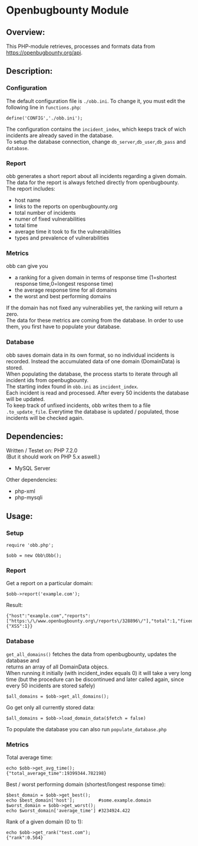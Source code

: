 # Openbugbounty Module

## Overview:

This PHP-module retrieves, processes and formats data from https://openbugbounty.org/api.

## Description:

### Configuration

The default configuration file is `./obb.ini`. 
To change it, you must edit the following line in `functions.php`:
```
define('CONFIG','./obb.ini');
```
The configuration contains the `incident_index`, which keeps track of wich incidents are already saved in the database.  
To setup the database connection, change `db_server`,`db_user`,`db_pass` and `database`.  

### Report

obb generates a short report about all incidents regarding a given domain.  
The data for the report is always fetched directly from openbugbounty.  
The report includes:  

* host name
* links to the reports on openbugbounty.org
* total number of incidents
* numer of fixed vulnerabilities
* total time
* average time it took to fix the vulnerabilities
* types and prevalence of vulnerabilities

### Metrics

obb can give you 
* a ranking for a given domain in terms of response time (1=shortest response time,0=longest response time)
* the average response time for all domains
* the worst and best performing domains

If the domain has not fixed any vulnerabilies yet, the ranking will return a zero.  
The data for these metrics are coming from the database. In order to use them, you first have to populate your database.


### Database

obb saves domain data in its own format, so no individual incidents is recorded. Instead the accumulated data of one domain (DomainData) is stored.  
When populating the database, the process starts to iterate through all incident ids from openbugbounty.   
The starting index found in `obb.ini` as `incident_index`.  
Each incident is read and processed. After every 50 incidents the database will be updated.  
To keep track of unfixed incidents, obb writes them to a file `.to_update_file`. Everytime the database is updated / populated, those incidents will be checked again.  

## Dependencies:

Written / Testet on: PHP 7.2.0  
(But it should work on PHP 5.x aswell.)  

* MySQL Server

Other dependencies:
* php-xml
* php-mysqli

## Usage:

### Setup
```
require 'obb.php';

$obb = new Obb\Obb();
```

### Report
Get a report on a particular domain:
```
$obb->report('example.com');
```
Result:
```
{"host":"example.com","reports":["https:\/\/www.openbugbounty.org\/reports\/328896\/"],"total":1,"fixed":0,"time":22374879,"average_time":0,"percent_fixed":0,"types":{"XSS":1}}
```

### Database
`get_all_domains()` fetches the data from openbugbounty, updates the database and   
returns an array of all DomainData objecs.  
When running it initially (with incident_index equals 0) it will take a very long time (but the procedure can be discontinued and later called again, since every 50 incidents are stored safely)  
```
$all_domains = $obb->get_all_domains();
```

Go get only  all currently stored data:
```
$all_domains = $obb->load_domain_data($fetch = false)
```

To populate the database you can also run `populate_database.php`

### Metrics

Total average time:
```
echo $obb->get_avg_time();
{"total_average_time":19399344.782198}
```

Best / worst performing domain (shortest/longest response time):
```
$best_domain = $obb->get_best(); 
echo $best_domain['host'];         #some.example.domain
$worst_domain = $obb->get_worst();
echo $worst_domain['average_time'] #3234924.422
```

Rank of a given domain (0 to 1):
```
echo $obb->get_rank("test.com");
{"rank":0.564}
```
